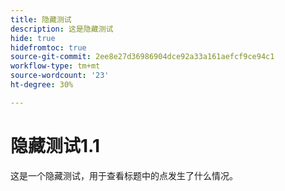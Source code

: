 ```yaml
---
title: 隐藏测试
description: 这是隐藏测试
hide: true
hidefromtoc: true
source-git-commit: 2ee8e27d36986904dce92a33a161aefcf9ce94c1
workflow-type: tm+mt
source-wordcount: '23'
ht-degree: 30%

---
```


# 隐藏测试1.1

这是一个隐藏测试，用于查看标题中的点发生了什么情况。
